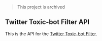 > This project is archived

## Twitter Toxic-bot Filter API 

This is the API for the [Twitter Toxic-bot Filter](https://github.com/italodeandra/twitter-toxic-bot-filter-api).

